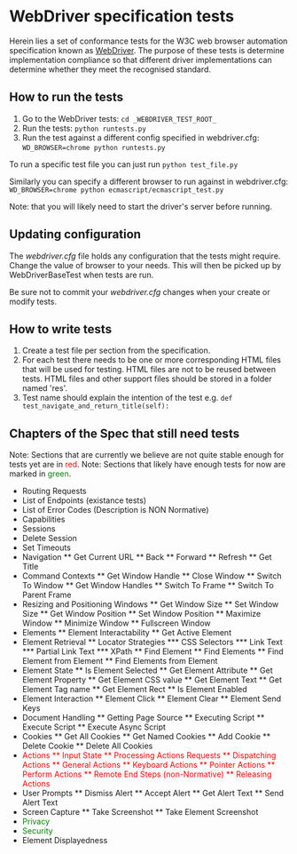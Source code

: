 # WebDriver specification tests

Herein lies a set of conformance tests 
for the W3C web browser automation specification 
known as [WebDriver](http://w3c.github.io/webdriver/webdriver-spec.html). 
The purpose of these tests is determine implementation compliance 
so that different driver implementations can determine 
whether they meet the recognised standard. 

## How to run the tests

1. Go to the WebDriver tests: `cd _WEBDRIVER_TEST_ROOT_`
2. Run the tests: `python runtests.py`
3. Run the test against a different config specified in webdriver.cfg:
   `WD_BROWSER=chrome python runtests.py`

To run a specific test file you can just run `python test_file.py`

Similarly you can specify a different browser to run against in webdriver.cfg:
  `WD_BROWSER=chrome python ecmascript/ecmascript_test.py`

Note: that you will likely need to start the driver's server before running.

## Updating configuration

The _webdriver.cfg_ file holds any configuration that the tests might
require.  Change the value of browser to your needs.  This will then
be picked up by WebDriverBaseTest when tests are run.

Be sure not to commit your _webdriver.cfg_ changes when your create or modify tests.

## How to write tests

1. Create a test file per section from the specification.
2. For each test there needs to be one or more corresponding HTML
   files that will be used for testing.  HTML files are not to be
   reused between tests. HTML files and other support files
   should be stored in a folder named 'res'.
3. Test name should explain the intention of the test e.g. `def
   test_navigate_and_return_title(self):`

## Chapters of the Spec that still need tests

Note: Sections that are currently we believe are not quite stable enough for tests yet are in <span style="color:red;">red</span>.
Note: Sections that likely have enough tests for now are marked in <span style="color:green;">green</span>.

* Routing Requests
* List of Endpoints (existance tests)
* List of Error Codes (Description is NON Normative)
* Capabilities
* Sessions
* Delete Session
* Set Timeouts
* Navigation
** Get Current URL
** Back
** Forward
** Refresh
** Get Title
* Command Contexts
** Get Window Handle
** Close Window
** Switch To Window
** Get Window Handles
** Switch To Frame
** Switch To Parent Frame
* Resizing and Positioning Windows
** Get Window Size
** Set Window Size
** Get Window Position 
** Set Window Position
** Maximize Window
** Minimize Window
** Fullscreen Window
* Elements
** Element Interactability
** Get Active Element
* Element Retrieval
** Locator Strategies
*** CSS Selectors
*** Link Text
*** Partial Link Text
*** XPath
** Find Element
** Find Elements
** Find Element from Element
** Find Elements from Element
* Element State
** Is Element Selected
** Get Element Attribute
** Get Element Property
** Get Element CSS value
** Get Element Text
** Get Element Tag name
** Get Element Rect
** Is Element Enabled
* Element Interaction
** Element Click
** Element Clear
** Element Send Keys
* Document Handling
** Getting Page Source
** Executing Script
** Execute Script
** Execute Async Script
* Cookies
** Get All Cookies
** Get Named Cookies
** Add Cookie 
** Delete Cookie
** Delete All Cookies
* <span style="color:red;">Actions
** Input State
** Processing Actions Requests
** Dispatching Actions
** General Actions
** Keyboard Actions
** Pointer Actions
** Perform Actions
** Remote End Steps (non-Normative)
** Releasing Actions</span>
* User Prompts
** Dismiss Alert
** Accept Alert
** Get Alert Text
** Send Alert Text
* Screen Capture
** Take Screenshot
** Take Element Screenshot
* <span style="color:green;">Privacy</span>
* <span style="color:green;">Security</span>
* Element Displayedness